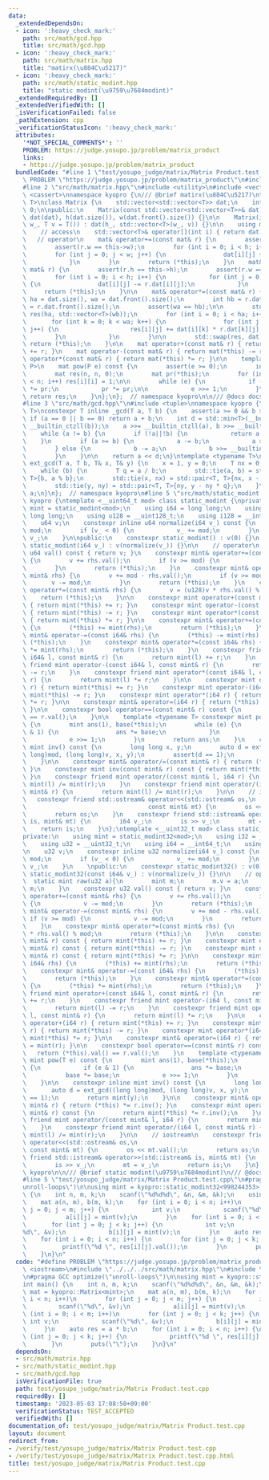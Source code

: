 ```yaml
---
data:
  _extendedDependsOn:
  - icon: ':heavy_check_mark:'
    path: src/math/gcd.hpp
    title: src/math/gcd.hpp
  - icon: ':heavy_check_mark:'
    path: src/math/matrix.hpp
    title: "matirx(\u884C\u5217)"
  - icon: ':heavy_check_mark:'
    path: src/math/static_modint.hpp
    title: "static modint(\u9759\u7684modint)"
  _extendedRequiredBy: []
  _extendedVerifiedWith: []
  _isVerificationFailed: false
  _pathExtension: cpp
  _verificationStatusIcon: ':heavy_check_mark:'
  attributes:
    '*NOT_SPECIAL_COMMENTS*': ''
    PROBLEM: https://judge.yosupo.jp/problem/matrix_product
    links:
    - https://judge.yosupo.jp/problem/matrix_product
  bundledCode: "#line 1 \"test/yosupo_judge/matrix/Matrix Product.test.cpp\"\n#define\
    \ PROBLEM \"https://judge.yosupo.jp/problem/matrix_product\"\n#include <iostream>\n\
    #line 2 \"src/math/matrix.hpp\"\n#include <utility>\n#include <vector>\n#include\
    \ <cassert>\nnamespace kyopro {\n/// @brief matirx(\u884C\u5217)\ntemplate <typename\
    \ T>\nclass Matrix {\n    std::vector<std::vector<T>> dat;\n    int h = 0, w =\
    \ 0;\n\npublic:\n    Matrix(const std::vector<std::vector<T>>& dat)\n        :\
    \ dat(dat), h(dat.size()), w(dat.front().size()) {}\n\n    Matrix(int h_, int\
    \ w_, T v = T()) : dat(h_, std::vector<T>(w_, v)) {}\n\n    using mat = Matrix<T>;\n\
    \    // access\n    std::vector<T>& operator[](int i) { return dat[i]; }\n\n \
    \   // operator\n    mat& operator+=(const mat& r) {\n        assert(r.h == this->h);\n\
    \        assert(r.w == this->w);\n        for (int i = 0; i < h; i++) {\n    \
    \        for (int j = 0; j < w; j++) {\n                dat[i][j] += r.dat[i][j];\n\
    \            }\n        }\n        return (*this);\n    }\n    mat& operator-=(const\
    \ mat& r) {\n        assert(r.h == this->h);\n        assert(r.w == this->w);\n\
    \        for (int i = 0; i < h; i++) {\n            for (int j = 0; j < w; j++)\
    \ {\n                dat[i][j] -= r.dat[i][j];\n            }\n        }\n   \
    \     return (*this);\n    }\n\n    mat& operator*=(const mat& r) {\n        int\
    \ ha = dat.size(), wa = dat.front().size();\n        int hb = r.dat.size(), wb\
    \ = r.dat.front().size();\n        assert(wa == hb);\n\n        std::vector<std::vector<T>>\
    \ res(ha, std::vector<T>(wb));\n        for (int i = 0; i < ha; i++) {\n     \
    \       for (int k = 0; k < wa; k++) {\n                for (int j = 0; j < wb;\
    \ j++) {\n                    res[i][j] += dat[i][k] * r.dat[k][j];\n        \
    \        }\n            }\n        }\n\n        std::swap(res, dat);\n       \
    \ return (*this);\n    }\n\n    mat operator+(const mat& r) { return mat(*this)\
    \ += r; }\n    mat operator-(const mat& r) { return mat(*this) -= r; }\n    mat\
    \ operator*(const mat& r) { return mat(*this) *= r; }\n\n    template <typename\
    \ P>\n    mat pow(P e) const {\n        assert(e >= 0);\n        int n = dat.size();\n\
    \        mat res(n, n, 0);\n        mat pr(*this);\n        for (int i = 0; i\
    \ < n; i++) res[i][i] = 1;\n\n        while (e) {\n            if (e & 1) res\
    \ *= pr;\n            pr *= pr;\n\n            e >>= 1;\n        }\n\n       \
    \ return res;\n    }\n};\n};  // namespace kyopro\n\n/// @docs docs/math/matrix.md\n\
    #line 3 \"src/math/gcd.hpp\"\n#include <tuple>\nnamespace kyopro {\ntemplate <typename\
    \ T>\nconstexpr T inline _gcd(T a, T b) {\n    assert(a >= 0 && b >= 0);\n   \
    \ if (a == 0 || b == 0) return a + b;\n    int d = std::min<T>(__builtin_ctzll(a),\
    \ __builtin_ctzll(b));\n    a >>= __builtin_ctzll(a), b >>= __builtin_ctzll(b);\n\
    \    while (a != b) {\n        if (!a||!b) {\n            return a + b;\n    \
    \    }\n        if (a >= b) {\n            a -= b;\n            a >>= __builtin_ctzll(a);\n\
    \        } else {\n            b -= a;\n            b >>= __builtin_ctzll(b);\n\
    \        }\n    }\n\n    return a << d;\n}\ntemplate <typename T>\nconstexpr T\
    \ ext_gcd(T a, T b, T& x, T& y) {\n    x = 1, y = 0;\n    T nx = 0, ny = 1;\n\
    \    while (b) {\n        T q = a / b;\n        std::tie(a, b) = std::pair<T,\
    \ T>{b, a % b};\n        std::tie(x, nx) = std::pair<T, T>{nx, x - nx * q};\n\
    \        std::tie(y, ny) = std::pair<T, T>{ny, y - ny * q};\n    }\n    return\
    \ a;\n}\n};  // namespace kyopro\n#line 5 \"src/math/static_modint.hpp\"\nnamespace\
    \ kyopro {\ntemplate <__uint64_t mod> class static_modint {\nprivate:\n    using\
    \ mint = static_modint<mod>;\n    using i64 = long long;\n    using u64 = unsigned\
    \ long long;\n    using u128 = __uint128_t;\n    using i128 = __int128_t;\n\n\
    \    u64 v;\n    constexpr inline u64 normalize(i64 v_) const {\n        v_ %=\
    \ mod;\n        if (v_ < 0) {\n            v_ += mod;\n        }\n        return\
    \ v_;\n    }\n\npublic:\n    constexpr static_modint() : v(0) {}\n    constexpr\
    \ static_modint(i64 v_) : v(normalize(v_)) {}\n\n    // operator\n    constexpr\
    \ u64 val() const { return v; }\n    constexpr mint& operator+=(const mint& rhs)\
    \ {\n        v += rhs.val();\n        if (v >= mod) {\n            v -= mod;\n\
    \        }\n        return (*this);\n    }\n    constexpr mint& operator-=(const\
    \ mint& rhs) {\n        v += mod - rhs.val();\n        if (v >= mod) {\n     \
    \       v -= mod;\n        }\n        return (*this);\n    }\n    constexpr mint&\
    \ operator*=(const mint& rhs) {\n        v = (u128)v * rhs.val() % mod;\n    \
    \    return (*this);\n    }\n\n    constexpr mint operator+(const mint& r) const\
    \ { return mint(*this) += r; }\n    constexpr mint operator-(const mint& r) const\
    \ { return mint(*this) -= r; }\n    constexpr mint operator*(const mint& r) const\
    \ { return mint(*this) *= r; }\n\n    constexpr mint& operator+=(const i64& rhs)\
    \ {\n        (*this) += mint(rhs);\n        return (*this);\n    }\n    constexpr\
    \ mint& operator-=(const i64& rhs) {\n        (*this) -= mint(rhs);\n        return\
    \ (*this);\n    }\n    constexpr mint& operator*=(const i64& rhs) {\n        (*this)\
    \ *= mint(rhs);\n        return (*this);\n    }\n    constexpr friend mint operator+(const\
    \ i64& l, const mint& r) {\n        return mint(l) += r;\n    }\n    constexpr\
    \ friend mint operator-(const i64& l, const mint& r) {\n        return mint(l)\
    \ -= r;\n    }\n    constexpr friend mint operator*(const i64& l, const mint&\
    \ r) {\n        return mint(l) *= r;\n    }\n\n    constexpr mint operator+(i64\
    \ r) { return mint(*this) += r; }\n    constexpr mint operator-(i64 r) { return\
    \ mint(*this) -= r; }\n    constexpr mint operator*(i64 r) { return mint(*this)\
    \ *= r; }\n\n    constexpr mint& operator=(i64 r) { return (*this) = mint(r);\
    \ }\n\n    constexpr bool operator==(const mint& r) const {\n        return (*this).val()\
    \ == r.val();\n    }\n\n    template <typename T> constexpr mint pow(T e) const\
    \ {\n        mint ans(1), base(*this);\n        while (e) {\n            if (e\
    \ & 1) {\n                ans *= base;\n            }\n            base *= base;\n\
    \            e >>= 1;\n        }\n        return ans;\n    }\n    constexpr inline\
    \ mint inv() const {\n        long long x, y;\n        auto d = ext_gcd((long\
    \ long)mod, (long long)v, x, y);\n        assert(d == 1);\n        return mint(y);\n\
    \    }\n\n    constexpr mint& operator/=(const mint& r) { return (*this) *= r.inv();\
    \ }\n    constexpr mint inv(const mint& r) const { return mint(*this) *= r.inv();\
    \ }\n    constexpr friend mint operator/(const mint& l, i64 r) {\n        return\
    \ mint(l) /= mint(r);\n    }\n    constexpr friend mint operator/(i64 l, const\
    \ mint& r) {\n        return mint(l) /= mint(r);\n    }\n\n    // iostream\n \
    \   constexpr friend std::ostream& operator<<(std::ostream& os,\n            \
    \                                  const mint& mt) {\n        os << mt.val();\n\
    \        return os;\n    }\n    constexpr friend std::istream& operator>>(std::istream&\
    \ is, mint& mt) {\n        i64 v_;\n        is >> v_;\n        mt = v_;\n    \
    \    return is;\n    }\n};\ntemplate <__uint32_t mod> class static_modint32 {\n\
    private:\n    using mint = static_modint32<mod>;\n    using i32 = __int32_t;\n\
    \    using u32 = __uint32_t;\n    using i64 = __int64_t;\n    using u64 = __uint64_t;\n\
    \n    u32 v;\n    constexpr inline u32 normalize(i64 v_) const {\n        v_ %=\
    \ mod;\n        if (v_ < 0) {\n            v_ += mod;\n        }\n        return\
    \ v_;\n    }\n    \npublic:\n    constexpr static_modint32() : v(0) {}\n    constexpr\
    \ static_modint32(const i64& v_) : v(normalize(v_)) {}\n\n    // operator\n  \
    \  static mint raw(u32 a){\n        mint m;\n        m.v = a;\n        return\
    \ m;\n    }\n    constexpr u32 val() const { return v; }\n    constexpr mint&\
    \ operator+=(const mint& rhs) {\n        v += rhs.val();\n        if (v >= mod)\
    \ {\n            v -= mod;\n        }\n        return (*this);\n    }\n    constexpr\
    \ mint& operator-=(const mint& rhs) {\n        v += mod - rhs.val();\n       \
    \ if (v >= mod) {\n            v -= mod;\n        }\n        return (*this);\n\
    \    }\n    constexpr mint& operator*=(const mint& rhs) {\n        v = (u64)v\
    \ * rhs.val() % mod;\n        return (*this);\n    }\n\n    constexpr mint operator+(const\
    \ mint& r) const { return mint(*this) += r; }\n    constexpr mint operator-(const\
    \ mint& r) const { return mint(*this) -= r; }\n    constexpr mint operator*(const\
    \ mint& r) const { return mint(*this) *= r; }\n\n    constexpr mint& operator+=(const\
    \ i64& rhs) {\n        (*this) += mint(rhs);\n        return (*this);\n    }\n\
    \    constexpr mint& operator-=(const i64& rhs) {\n        (*this) -= mint(rhs);\n\
    \        return (*this);\n    }\n    constexpr mint& operator*=(const i64& rhs)\
    \ {\n        (*this) *= mint(rhs);\n        return (*this);\n    }\n    constexpr\
    \ friend mint operator+(const i64& l, const mint& r) {\n        return mint(l)\
    \ += r;\n    }\n    constexpr friend mint operator-(i64 l, const mint& r) {\n\
    \        return mint(l) -= r;\n    }\n    constexpr friend mint operator*(i64\
    \ l, const mint& r) {\n        return mint(l) *= r;\n    }\n\n    constexpr mint\
    \ operator+(i64 r) { return mint(*this) += r; }\n    constexpr mint operator-(i64\
    \ r) { return mint(*this) -= r; }\n    constexpr mint operator*(i64 r) { return\
    \ mint(*this) *= r; }\n\n    constexpr mint& operator=(i64 r) { return (*this)\
    \ = mint(r); }\n\n    constexpr bool operator==(const mint& r) const {\n     \
    \   return (*this).val() == r.val();\n    }\n    template <typename T> constexpr\
    \ mint pow(T e) const {\n        mint ans(1), base(*this);\n        while (e)\
    \ {\n            if (e & 1) {\n                ans *= base;\n            }\n \
    \           base *= base;\n            e >>= 1;\n        }\n        return ans;\n\
    \    }\n\n    constexpr inline mint inv() const {\n        long long x, y;\n \
    \       auto d = ext_gcd((long long)mod, (long long)v, x, y);\n        assert(d\
    \ == 1);\n        return mint(y);\n    }\n\n    constexpr mint& operator/=(const\
    \ mint& r) { return (*this) *= r.inv(); }\n    constexpr mint operator/(const\
    \ mint& r) const {\n        return mint(*this) *= r.inv();\n    }\n    constexpr\
    \ friend mint operator/(const mint& l, i64 r) {\n        return mint(l) /= mint(r);\n\
    \    }\n    constexpr friend mint operator/(i64 l, const mint& r) {\n        return\
    \ mint(l) /= mint(r);\n    }\n\n    // iostream\n    constexpr friend std::ostream&\
    \ operator<<(std::ostream& os,\n                                             \
    \ const mint& mt) {\n        os << mt.val();\n        return os;\n    }\n    constexpr\
    \ friend std::istream& operator>>(std::istream& is, mint& mt) {\n        i64 v_;\n\
    \        is >> v_;\n        mt = v_;\n        return is;\n    }\n};\n};  // namespace\
    \ kyopro\n\n/// @brief static modint(\u9759\u7684modint)\n/// @docs docs/math/static_modint.md\n\
    #line 5 \"test/yosupo_judge/matrix/Matrix Product.test.cpp\"\n#pragma GCC optimize(\"\
    unroll-loops\")\n\nusing mint = kyopro::static_modint32<998244353>;\nint main()\
    \ {\n    int n, m, k;\n    scanf(\"%d%d%d\", &n, &m, &k);\n    using mat = kyopro::Matrix<mint>;\n\
    \    mat a(n, m), b(m, k);\n    for (int i = 0; i < n; i++)\n        for (int\
    \ j = 0; j < m; j++) {\n            int v;\n            scanf(\"%d\", &v);\n \
    \           a[i][j] = mint(v);\n        }\n    for (int i = 0; i < m; i++)\n \
    \       for (int j = 0; j < k; j++) {\n            int v;\n            scanf(\"\
    %d\", &v);\n            b[i][j] = mint(v);\n        }\n    auto res = a * b;\n\
    \    for (int i = 0; i < n; i++) {\n        for (int j = 0; j < k; j++) {\n  \
    \          printf(\"%d \", res[i][j].val());\n        }\n        puts(\"\");\n\
    \    }\n}\n"
  code: "#define PROBLEM \"https://judge.yosupo.jp/problem/matrix_product\"\n#include\
    \ <iostream>\n#include \"../../../src/math/matrix.hpp\"\n#include \"../../../src/math/static_modint.hpp\"\
    \n#pragma GCC optimize(\"unroll-loops\")\n\nusing mint = kyopro::static_modint32<998244353>;\n\
    int main() {\n    int n, m, k;\n    scanf(\"%d%d%d\", &n, &m, &k);\n    using\
    \ mat = kyopro::Matrix<mint>;\n    mat a(n, m), b(m, k);\n    for (int i = 0;\
    \ i < n; i++)\n        for (int j = 0; j < m; j++) {\n            int v;\n   \
    \         scanf(\"%d\", &v);\n            a[i][j] = mint(v);\n        }\n    for\
    \ (int i = 0; i < m; i++)\n        for (int j = 0; j < k; j++) {\n           \
    \ int v;\n            scanf(\"%d\", &v);\n            b[i][j] = mint(v);\n   \
    \     }\n    auto res = a * b;\n    for (int i = 0; i < n; i++) {\n        for\
    \ (int j = 0; j < k; j++) {\n            printf(\"%d \", res[i][j].val());\n \
    \       }\n        puts(\"\");\n    }\n}\n"
  dependsOn:
  - src/math/matrix.hpp
  - src/math/static_modint.hpp
  - src/math/gcd.hpp
  isVerificationFile: true
  path: test/yosupo_judge/matrix/Matrix Product.test.cpp
  requiredBy: []
  timestamp: '2023-05-03 17:08:50+09:00'
  verificationStatus: TEST_ACCEPTED
  verifiedWith: []
documentation_of: test/yosupo_judge/matrix/Matrix Product.test.cpp
layout: document
redirect_from:
- /verify/test/yosupo_judge/matrix/Matrix Product.test.cpp
- /verify/test/yosupo_judge/matrix/Matrix Product.test.cpp.html
title: test/yosupo_judge/matrix/Matrix Product.test.cpp
---
```

